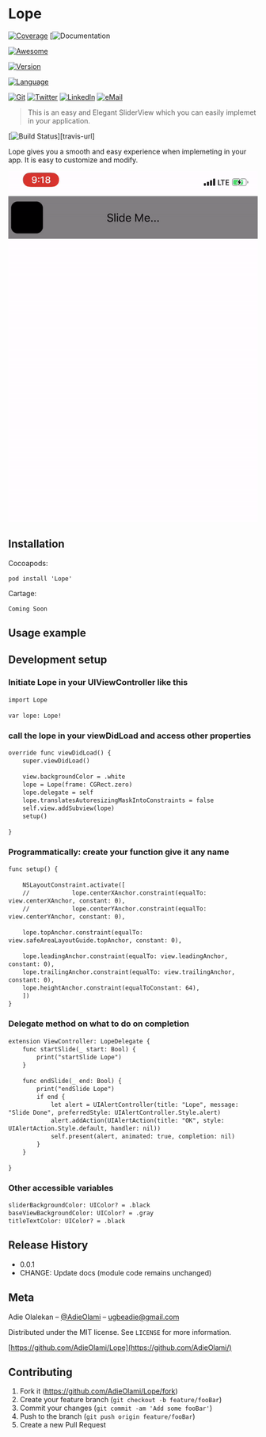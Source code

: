 # Lope

<!-- Markdown link & img dfn's -->
[travis-image]: https://img.shields.io/travis/dbader/node-datadog-metrics/master.svg?style=flat-square
[![Coverage](https://img.shields.io/badge/coverage-80%25-yellow.svg?style=flat)]()
[![Documentation](
)

[![Awesome](https://cdn.rawgit.com/sindresorhus/awesome/d7305f38d29fed78fa85652e3a63e154dd8e8829/media/badge.svg)](https://github.com/matteocrippa/awesome-swift#json)


[![Version](https://img.shields.io/cocoapods/v/EVReflection.svg?style=flat)](http://cocoadocs.org/docsets/EVReflection)

[![Language](https://img.shields.io/badge/language-swift%204%20&%205-f48041.svg?style=flat)](https://developer.apple.com/swift)

[![Git](https://img.shields.io/badge/GitHub-AdieOlami-blue.svg?style=flat)](https://github.com/adieolami)
[![Twitter](https://img.shields.io/badge/twitter-@AdieOlami-blue.svg?style=flat)](http://twitter.com/adieolami)
[![LinkedIn](https://img.shields.io/badge/linkedin-Adie%20Olami-blue.svg?style=flat)](http://linkedin.com/in/olalekan-adie-16579b99)
[![eMail](https://img.shields.io/badge/email-ugbeadie@gmail.com-blue.svg?style=flat)](mailto:ugbeadie@gmail.com?SUBJECT=About%Lope)


> This is an easy and Elegant SliderView which you can easily implemet in your application.

[![Build Status][travis-image]][travis-url]

Lope gives you a smooth and easy experience when implemeting in your app. It is easy to customize and modify.

![](Lope.gif)

## Installation

Cocoapods:

```
pod install 'Lope'
```

Cartage:

```
Coming Soon
```


## Usage example


<!--_For more examples and usage, please refer to the [Wiki][wiki]._-->

## Development setup

### Initiate Lope in your UIViewController like this

    import Lope
    
    var lope: Lope!
    

### call the lope in your viewDidLoad and access other properties
    override func viewDidLoad() {
        super.viewDidLoad()

        view.backgroundColor = .white
        lope = Lope(frame: CGRect.zero)
        lope.delegate = self
        lope.translatesAutoresizingMaskIntoConstraints = false
        self.view.addSubview(lope)
        setup()

    }
    
### Programmatically: create your function give it any name 

    func setup() {

        NSLayoutConstraint.activate([
        //            lope.centerXAnchor.constraint(equalTo: view.centerXAnchor, constant: 0),
        //            lope.centerYAnchor.constraint(equalTo: view.centerYAnchor, constant: 0),

        lope.topAnchor.constraint(equalTo: view.safeAreaLayoutGuide.topAnchor, constant: 0),

        lope.leadingAnchor.constraint(equalTo: view.leadingAnchor, constant: 0),
        lope.trailingAnchor.constraint(equalTo: view.trailingAnchor, constant: 0),
        lope.heightAnchor.constraint(equalToConstant: 64),
        ])
    }

### Delegate method on what to do on completion

    extension ViewController: LopeDelegate {
        func startSlide(_ start: Bool) {
            print("startSlide Lope")
        }

        func endSlide(_ end: Bool) {
            print("endSlide Lope")
            if end {
                let alert = UIAlertController(title: "Lope", message: "Slide Done", preferredStyle: UIAlertController.Style.alert)
                alert.addAction(UIAlertAction(title: "OK", style: UIAlertAction.Style.default, handler: nil))
                self.present(alert, animated: true, completion: nil)
            }
        }

    }
### Other accessible variables

    sliderBackgroundColor: UIColor? = .black
    baseViewBackgroundColor: UIColor? = .gray
    titleTextColor: UIColor? = .black

## Release History

* 0.0.1
* CHANGE: Update docs (module code remains unchanged)


## Meta

Adie Olalekan – [@AdieOlami](https://twitter.com/AdieOlami) – ugbeadie@gmail.com

Distributed under the MIT license. See ``LICENSE`` for more information.

[https://github.com/AdieOlami/Lope](https://github.com/AdieOlami/)

## Contributing

1. Fork it (<https://github.com/AdieOlami/Lope/fork>)
2. Create your feature branch (`git checkout -b feature/fooBar`)
3. Commit your changes (`git commit -am 'Add some fooBar'`)
4. Push to the branch (`git push origin feature/fooBar`)
5. Create a new Pull Request

